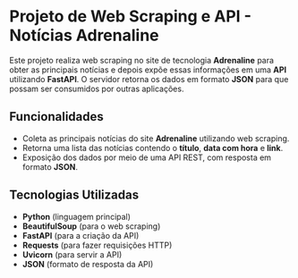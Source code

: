 # Projeto de Web Scraping e API - Notícias Adrenaline

Este projeto realiza web scraping no site de tecnologia **Adrenaline** para obter as principais notícias e depois expõe essas informações em uma **API** utilizando **FastAPI**. O servidor retorna os dados em formato **JSON** para que possam ser consumidos por outras aplicações.

## Funcionalidades

- Coleta as principais notícias do site **Adrenaline** utilizando web scraping.
- Retorna uma lista das notícias contendo o **título**, **data com hora** e **link**.
- Exposição dos dados por meio de uma API REST, com resposta em formato **JSON**.

## Tecnologias Utilizadas

- **Python** (linguagem principal)
- **BeautifulSoup** (para o web scraping)
- **FastAPI** (para a criação da API)
- **Requests** (para fazer requisições HTTP)
- **Uvicorn** (para servir a API)
- **JSON** (formato de resposta da API)

